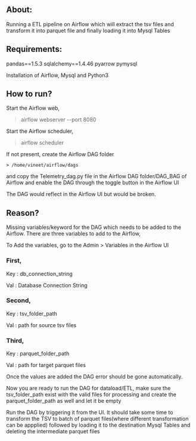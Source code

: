 ## About:

Running a ETL pipeline on Airflow which will extract the tsv files and transform it into parquet file and finally loading it into Mysql Tables
	
## Requirements:
	
pandas==1.5.3
sqlalchemy==1.4.46
pyarrow
pymysql

Installation of Airflow, Mysql and Python3

## How to run?

Start the Airflow web,

 > airflow webserver --port 8080
 
Start the Airflow scheduler,

 > airflow scheduler
 
 
If not present, create the Airflow DAG folder

	> /home/vineet/airflow/dags

and copy the Telemetry_dag.py file in the Airflow DAG folder/DAG_BAG of Airflow and enable the DAG through the toggle button in the Airflow UI 


The DAG would reflect in the Airflow UI but would be broken. 

## Reason?

Missing variables/keyword for the DAG which needs to be added to the Airflow. There are three variables to add to the Airflow, 


To Add the variables, go to the Admin > Variables in the Airflow UI

### First,

Key : db_connection_string

Val : Database Connection String

### Second,

Key : tsv_folder_path

Val : path for source tsv files

### Third,

Key : parquet_folder_path

Val : path for target parquet files

Once the values are added the DAG error should be gone automatically.

Now you are ready to run the DAG for dataload/ETL, make sure the tsv_folder_path exist with the valid files for processing and create the parquet_folder_path as well and let it be empty

Run the DAG by triggering it from the UI. It should take some time to transform the TSV to batch of parquet files(where different transformation can be appplied) followed by loading it to the destination Mysql Tables and deleting the intermediate parquet files
